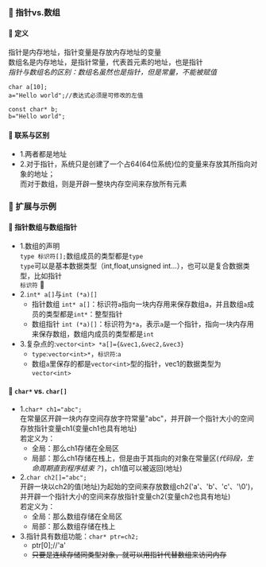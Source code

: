### 🐋 指针vs.数组
#### 🍎 定义
指针是内存地址，指针变量是存放内存地址的变量  
数组名是内存地址，是指针常量，代表首元素的地址，也是指针   
*指针与数组名的区别：数组名虽然也是指针，但是常量，不能被赋值*
```
char a[10];
a="Hello world";//表达式必须是可修改的左值

const char* b;
b="Hello world";
```
#### 🍎 联系与区别
* 1.两者都是地址
* 2.对于指针，系统只是创建了一个占64(64位系统)位的变量来存放其所指向对象的地址；  
而对于数组，则是开辟一整块内存空间来存放所有元素  
### 🐋 扩展与示例
#### 🍎 指针数组与数组指针
* 1.数组的声明  
`type 标识符[];`数组成员的类型都是`type`  
`type`可以是基本数据类型（int,float,unsigned int...），也可以是复合数据类型，比如指针  
`标识符` 🐒  
* 2.`int* a[]`与`int (*a)[]`
  * 指针数组 `int* a[]`：标识符`a`指向一块内存用来保存数组a，并且数组`a`成员的类型都是`int*`：整型指针  
  * 数组指针 `int (*a)[]`：标识符为`*a`，表示`a`是一个指针，指向一块内存用来保存数组，数组内成员的类型都是`int`  
* 3.复杂点的:`vector<int> *a[]={&vec1,&vec2,&vec3}`
  * `type`:`vector<int>*`，`标识符`:`a`  
  * 数组`a`里保存的都是`vector<int>`型的指针，vec1的数据类型为`vector<int>`  
#### 🍎 `char*` vs. `char[]`
* 1.`char* ch1="abc";`  
在常量区开辟一块内存空间存放字符常量"abc"，并开辟一个指针大小的空间存放指针变量ch1(变量ch1也具有地址)  
若定义为：  
  * 全局：那么ch1存储在全局区  
  * 局部：那么ch1存储在栈上，但是由于其指向的对象在常量区(*代码段，生命周期直到程序结束？*)，ch1值可以被返回(地址)    
* 2.`char ch2[]="abc";`  
开辟一块以ch2的值(地址)为起始的空间来存放数组ch2('a'、'b'、'c'、'\0')，并开辟一个指针大小的空间来存放指针变量ch2(变量ch2也具有地址)  
若定义为：  
  * 全局：那么数组存储在全局区  
  * 局部：那么数组存储在栈上  
* 3.指针具有数组功能：`char* ptr=ch2;`
  * ptr[0];//'a'  
  * ~~只要是连续存储同类型对象，就可以用指针代替数组来访问内存~~
